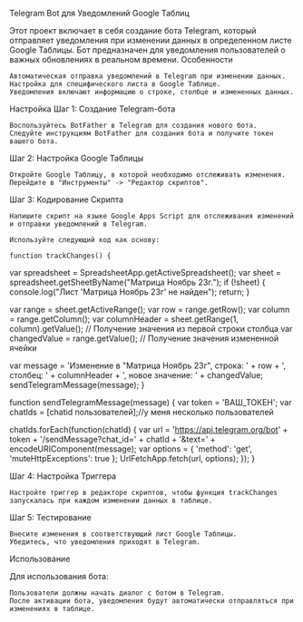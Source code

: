 Telegram Bot для Уведомлений Google Таблиц

Этот проект включает в себя создание бота Telegram, который отправляет уведомления при изменении данных в определенном листе Google Таблицы. Бот предназначен для уведомления пользователей о важных обновлениях в реальном времени.
Особенности

    Автоматическая отправка уведомлений в Telegram при изменении данных.
    Настройка для специфического листа в Google Таблице.
    Уведомления включают информацию о строке, столбце и измененных данных.

Настройка
Шаг 1: Создание Telegram-бота

    Воспользуйтесь BotFather в Telegram для создания нового бота.
    Следуйте инструкциям BotFather для создания бота и получите токен вашего бота.

Шаг 2: Настройка Google Таблицы

    Откройте Google Таблицу, в которой необходимо отслеживать изменения.
    Перейдите в "Инструменты" -> "Редактор скриптов".

Шаг 3: Кодирование Скрипта

    Напишите скрипт на языке Google Apps Script для отслеживания изменений и отправки уведомлений в Telegram.

    Используйте следующий код как основу:

    function trackChanges() {
  var spreadsheet = SpreadsheetApp.getActiveSpreadsheet();
  var sheet = spreadsheet.getSheetByName("Матрица Ноябрь 23г.");
  if (!sheet) {
    console.log("Лист 'Матрица Ноябрь 23г' не найден");
    return;
  }

  var range = sheet.getActiveRange();
  var row = range.getRow();
  var column = range.getColumn();
  var columnHeader = sheet.getRange(1, column).getValue(); // Получение значения из первой строки столбца
  var changedValue = range.getValue(); // Получение значения измененной ячейки

  var message = 'Изменение в "Матрица Ноябрь 23г", строка: ' + row + ', столбец: ' + columnHeader + ', новое значение: ' + changedValue;
  sendTelegramMessage(message);
}



function sendTelegramMessage(message) {
  var token = 'ВАШ_ТОКЕН'; 
  var chatIds = [chatid пользователей];//у меня несколько пользователей 

  chatIds.forEach(function(chatId) {
    var url = 'https://api.telegram.org/bot' + token + '/sendMessage?chat_id=' + chatId + '&text=' + encodeURIComponent(message);
    var options = {
      'method': 'get',
      'muteHttpExceptions': true
    };
    UrlFetchApp.fetch(url, options);
  });
}


Шаг 4: Настройка Триггера

    Настройте триггер в редакторе скриптов, чтобы функция trackChanges запускалась при каждом изменении данных в таблице.

Шаг 5: Тестирование

    Внесите изменения в соответствующий лист Google Таблицы.
    Убедитесь, что уведомления приходят в Telegram.

Использование

Для использования бота:

    Пользователи должны начать диалог с ботом в Telegram.
    После активации бота, уведомления будут автоматически отправляться при изменениях в таблице.
